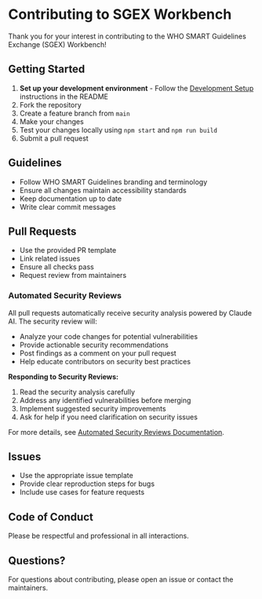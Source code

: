 # Contributing to SGEX Workbench

Thank you for your interest in contributing to the WHO SMART Guidelines Exchange (SGEX) Workbench!

## Getting Started

1. **Set up your development environment** - Follow the [Development Setup](README.md#development-setup) instructions in the README
2. Fork the repository
3. Create a feature branch from `main`
4. Make your changes
5. Test your changes locally using `npm start` and `npm run build`
6. Submit a pull request

## Guidelines

- Follow WHO SMART Guidelines branding and terminology
- Ensure all changes maintain accessibility standards
- Keep documentation up to date
- Write clear commit messages

## Pull Requests

- Use the provided PR template
- Link related issues
- Ensure all checks pass
- Request review from maintainers

### Automated Security Reviews

All pull requests automatically receive security analysis powered by Claude AI. The security review will:

- Analyze your code changes for potential vulnerabilities
- Provide actionable security recommendations
- Post findings as a comment on your pull request
- Help educate contributors on security best practices

**Responding to Security Reviews:**
1. Read the security analysis carefully
2. Address any identified vulnerabilities before merging
3. Implement suggested security improvements
4. Ask for help if you need clarification on security issues

For more details, see [Automated Security Reviews Documentation](docs/automated-security-reviews.md).

## Issues

- Use the appropriate issue template
- Provide clear reproduction steps for bugs
- Include use cases for feature requests

## Code of Conduct

Please be respectful and professional in all interactions.

## Questions?

For questions about contributing, please open an issue or contact the maintainers.